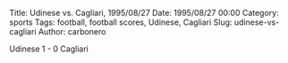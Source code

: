 Title: Udinese vs. Cagliari, 1995/08/27
Date: 1995/08/27 00:00
Category: sports
Tags: football, football scores, Udinese, Cagliari
Slug: udinese-vs-cagliari
Author: carbonero


Udinese 1 - 0 Cagliari
